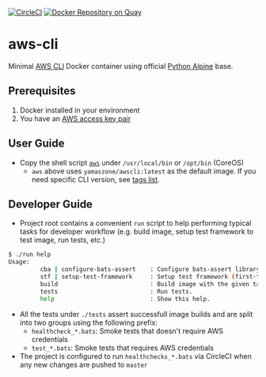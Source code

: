 [![CircleCI](https://circleci.com/gh/yamaszone/awscli/tree/develop.svg?style=svg)](https://circleci.com/gh/yamaszone/awscli/tree/develop)  [![Docker Repository on Quay](https://quay.io/repository/yamaszone/awscli/status "Docker Repository on Quay")](https://quay.io/repository/yamaszone/awscli)

# aws-cli
Minimal [AWS CLI](https://github.com/aws/aws-cli) Docker container using official [Python Alpine](https://hub.docker.com/_/python/) base.

## Prerequisites
1. Docker installed in your environment
2. You have an [AWS access key pair](http://docs.aws.amazon.com/IAM/latest/UserGuide/id_credentials_access-keys.html#Using_CreateAccessKey)

## User Guide
- Copy the shell script [`aws`](https://github.com/yamaszone/awscli/blob/master/aws) under `/usr/local/bin` or `/opt/bin` (CoreOS)
  - `aws` above uses `yamaszone/awscli:latest` as the default image. If you need specific CLI version, see [tags list](https://hub.docker.com/r/yamaszone/awscli/tags/).

## Developer Guide
- Project root contains a convenient `run` script to help performing typical tasks for developer workflow (e.g. build image, setup test framework to test image, run tests, etc.)
```sh
$ ./run help
Usage:
         cba | configure-bats-assert    : Configure bats-assert library (first-time only).
         stf | setup-test-framework     : Setup test framework (first-time only).
         build                          : Build image with the given tag (default=latest).
         tests                          : Run tests.
         help                           : Show this help.
```
- All the tests under `./tests` assert successfull image builds and are split into two groups using the following prefix:
  - `healthcheck_*.bats`: Smoke tests that doesn't require AWS credentials
  - `test_*.bats`: Smoke tests that requires AWS credentials
- The project is configured to run `healthchecks_*.bats` via CircleCI when any new changes are pushed to `master`
